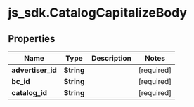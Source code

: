 # js_sdk.CatalogCapitalizeBody

## Properties
Name | Type | Description | Notes
------------ | ------------- | ------------- | -------------
**advertiser_id** | **String** |  | [required] 
**bc_id** | **String** |  | [required] 
**catalog_id** | **String** |  | [required] 
